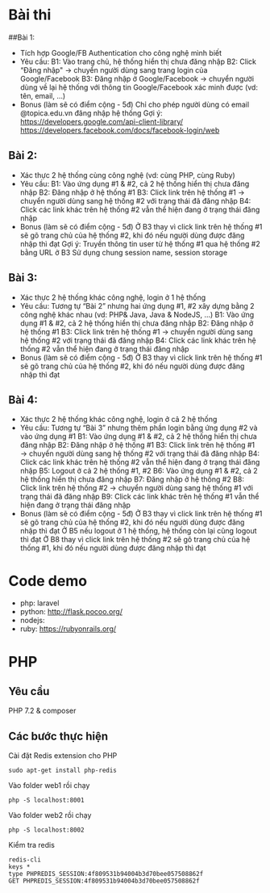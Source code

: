 # Bài thi
##Bài 1: 
- Tích hợp Google/FB Authentication cho công nghệ mình biết
- Yêu cầu: 
B1: Vào trang chủ, hệ thống hiển thị chưa đăng nhập
B2: Click “Đăng nhập" → chuyển người dùng sang trang login của Google/Facebook
B3: Đăng nhập ở Google/Facebook → chuyển người dùng về lại hệ thống với thông tin Google/Facebook xác minh được (vd: tên, email, …)
- Bonus (làm sẽ có điểm cộng - 5đ)
Chỉ cho phép người dùng có email @topica.edu.vn đăng nhập hệ thống
Gợi ý: 
https://developers.google.com/api-client-library/
https://developers.facebook.com/docs/facebook-login/web

## Bài 2: 
- Xác thực 2 hệ thống cùng công nghệ (vd: cùng PHP, cùng Ruby)
- Yêu cầu:
B1: Vào ứng dụng #1 & #2, cả 2 hệ thống hiển thị chưa đăng nhập
B2: Đăng nhập ở hệ thống #1
B3: Click link trên hệ thống #1 → chuyển người dùng sang hệ thống #2 với trạng thái đã đăng nhập
B4: Click các link khác trên hệ thống #2 vẫn thể hiện đang ở trạng thái đăng nhập
- Bonus (làm sẽ có điểm cộng - 5đ)
Ở B3 thay vì click link trên hệ thống #1 sẽ gõ trang chủ của hệ thống #2, khi đó nếu người dùng được đăng nhập thì đạt
Gợi ý:
Truyền thông tin user từ hệ thống #1 qua hệ thống #2 bằng URL ở B3
Sử dụng chung session name, session storage

## Bài 3:
- Xác thực 2 hệ thống khác công nghệ, login ở 1 hệ thống
- Yêu cầu: Tương tự “Bài 2” nhưng hai ứng dụng #1, #2 xây dựng bằng 2 công nghệ khác nhau (vd: PHP& Java, Java & NodeJS, …)
B1: Vào ứng dụng #1 & #2, cả 2 hệ thống hiển thị chưa đăng nhập
B2: Đăng nhập ở hệ thống #1
B3: Click link trên hệ thống #1 → chuyển người dùng sang hệ thống #2 với trạng thái đã đăng nhập
B4: Click các link khác trên hệ thống #2 vẫn thể hiện đang ở trạng thái đăng nhập
- Bonus (làm sẽ có điểm cộng - 5đ)
Ở B3 thay vì click link trên hệ thống #1 sẽ gõ trang chủ của hệ thống #2, khi đó nếu người dùng được đăng nhập thì đạt

## Bài 4:
- Xác thực 2 hệ thống khác công nghệ, login ở cả 2 hệ thống 
- Yêu cầu: Tương tự “Bài 3” nhưng thêm phần login bằng ứng dụng #2 và vào ứng dụng #1
B1: Vào ứng dụng #1 & #2, cả 2 hệ thống hiển thị chưa đăng nhập
B2: Đăng nhập ở hệ thống #1
B3: Click link trên hệ thống #1 → chuyển người dùng sang hệ thống #2 với trạng thái đã đăng nhập
B4: Click các link khác trên hệ thống #2 vẫn thể hiện đang ở trạng thái đăng nhập
B5: Logout ở cả 2 hệ thống #1, #2
B6: Vào ứng dụng #1 & #2, cả 2 hệ thống hiển thị chưa đăng nhập
B7: Đăng nhập ở hệ thống #2
B8: Click link trên hệ thống #2 → chuyển người dùng sang hệ thống #1 với trạng thái đã đăng nhập
B9: Click các link khác trên hệ thống #1 vẫn thể hiện đang ở trạng thái đăng nhập
- Bonus (làm sẽ có điểm cộng - 5đ)
Ở B3 thay vì click link trên hệ thống #1 sẽ gõ trang chủ của hệ thống #2, khi đó nếu người dùng được đăng nhập thì đạt
Ở B5 nếu logout ở 1 hệ thống, hệ thống còn lại cũng logout thì đạt
Ở B8 thay vì click link trên hệ thống #2 sẽ gõ trang chủ của hệ thống #1, khi đó nếu người dùng được đăng nhập thì đạt


# Code demo
- php: laravel
- python: http://flask.pocoo.org/
- nodejs: 
- ruby: https://rubyonrails.org/


# PHP

## Yêu cầu 
PHP 7.2 & composer

## Các bước thực hiện
Cài đặt Redis extension cho PHP 
```console
sudo apt-get install php-redis
```

Vào folder web1 rồi chạy
```console
php -S localhost:8001 
```

Vào folder web2 rồi chạy
```console
php -S localhost:8002
```

Kiểm tra redis
```console
redis-cli
keys *
type PHPREDIS_SESSION:4f809531b94004b3d70bee057508862f
GET PHPREDIS_SESSION:4f809531b94004b3d70bee057508862f
```

